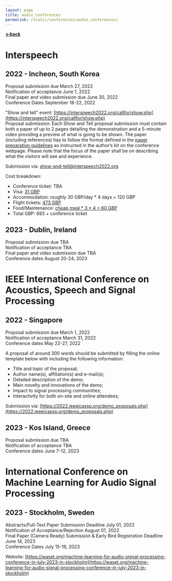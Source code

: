 ```yaml
---
layout: page
title: audio_conferences
permalink: /static/conferences/audio_conferences/
---
```


[**<-back**](/static/conferences)  

# Interspeech 

## 2022 - Incheon, South Korea
Proposal submission due  	            March 27, 2022  
Notification of acceptance 	            June 1, 2022  
Final paper and video submission due 	June 30, 2022   
Conference Dates                        September 18-22, 2022  

"Show and tell" event: [https://interspeech2022.org/callfor/show.php](https://interspeech2022.org/callfor/show.php)  
Proposal submission: Each Show and Tell proposal submission must contain both a paper of up to 2 pages detailing the demonstration and a 5-minute video providing a preview of what is going to be shown. The paper (including references) has to follow the format defined in the [paper preparation guidelines](https://interspeech2022.org/forauthor/instructions.php) as instructed in the author’s kit on the conference webpage. Please note that the focus of the paper shall be on describing what the visitors will see and experience.  

Submission via: show-and-tell@interspeech2022.org

Cost breakdown:  
* Conference ticket: TBA
* Visa: [31 GBP](https://www.visa.go.kr/openPage.do?LLANG=EN&MENU_ID=10103)
* Accommodation: roughly 30 GBP/day * 4 days = 120 GBP
* Flight tickets:  [473 GBP](https://www.skyscanner.net/transport/flights/lond/icn/220916/220923/config/13554-2209161020--32317-1-12409-2209170820|12409-2209231020--32317-1-13554-2209231705?adultsv2=1&cabinclass=economy&childrenv2=&inboundaltsenabled=false&outboundaltsenabled=false&preferdirects=false&rtn=1)
* Food/Maintenance:  [cheap meal * 3 * 4 = 60 GBP](http://hikersbay.com/prices/southkorea/incheon?lang=en)
* Total GBP: 683 + conference ticket

## 2023 - Dublin, Ireland
Proposal submission due  	            TBA  
Notification of acceptance 	            TBA  
Final paper and video submission due 	TBA   
Conference dates                        August 20-24, 2023   



# IEEE International Conference on Acoustics, Speech and Signal Processing

## 2022 - Singapore
Proposal submission due  	 March 1, 2022  
Notification of acceptance 	 March 31, 2022  
Conference dates             May 22-27, 2022   

A proposal of around 300 words should be submitted by filling the online template below with including the following information:

* Title and topic of the proposal;
* Author name(s), affiliation(s) and e-mail(s);
* Detailed description of the demo;
* Main novelty and innovations of the demo;
* Impact to signal processing communities;
* Interactivity for both on-site and online attendees;

Submission via: [https://2022.ieeeicassp.org/demo_proposals.php](https://2022.ieeeicassp.org/demo_proposals.php)

## 2023 - Kos Island, Greece
Proposal submission due  	  TBA  
Notification of acceptance 	  TBA  
Conference dates              June 7-12, 2023  


# International Conference on Machine Learning for Audio Signal Processing 

## 2023 - Stockholm, Sweden
Abstracts/Full-Text Paper Submission Deadline 	  	                      July 01, 2022  
Notification of Acceptance/Rejection 	  	                              August 01, 2022  
Final Paper (Camera Ready) Submission & Early Bird Registration Deadline  June 14, 2023  
Conference Dates 	  	                                                  July 15-16, 2023  

Website: [https://waset.org/machine-learning-for-audio-signal-processing-conference-in-july-2023-in-stockholm](https://waset.org/machine-learning-for-audio-signal-processing-conference-in-july-2023-in-stockholm)

